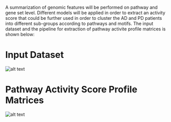 
A summarization of genomic features will be performed on pathway and gene set level. Different models will be applied in order to extract an activity score that could be further used in order to cluster the AD and PD patients into different sub-groups according to pathways and motifs. The input dataset and the pipeline for extraction of pathway activite profile matrices is shown below:

# Input Dataset

![alt text](https://github.com/ainalic/snp2path2strata/blob/master/InputDataset.png)


# Pathway Activity Score Profile Matrices
![alt text](https://github.com/ainalic/snp2path2strata/blob/master/PathwayProfiles.png)
